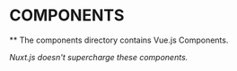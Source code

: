 # COMPONENTS

** The components directory contains Vue.js Components.

_Nuxt.js doesn't supercharge these components._

